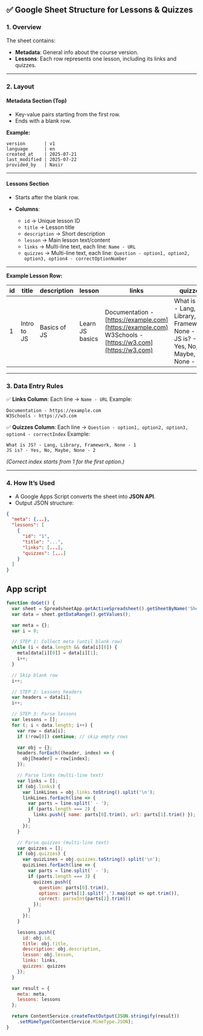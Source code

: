 ## ✅ **Google Sheet Structure for Lessons & Quizzes**

### **1. Overview**

The sheet contains:

* **Metadata**: General info about the course version.
* **Lessons**: Each row represents one lesson, including its links and quizzes.

---

### **2. Layout**

#### **Metadata Section (Top)**

* Key-value pairs starting from the first row.
* Ends with a blank row.

**Example:**

```
version       | v1
language      | en
created_at    | 2025-07-21
last_modified | 2025-07-22
provided_by   | Nasir
```

---

#### **Lessons Section**

* Starts after the blank row.
* **Columns**:

  * `id` → Unique lesson ID
  * `title` → Lesson title
  * `description` → Short description
  * `lesson` → Main lesson text/content
  * `links` → Multi-line text, each line: `Name - URL`
  * `quizzes` → Multi-line text, each line:
    `Question - option1, option2, option3, option4 - correctOptionNumber`

---

**Example Lesson Row:**

| id | title       | description  | lesson          | links                                                                                                      | quizzes                                                                               |
| -- | ----------- | ------------ | --------------- | ---------------------------------------------------------------------------------------------------------- | ------------------------------------------------------------------------------------- |
| 1  | Intro to JS | Basics of JS | Learn JS basics | Documentation - [https://example.com](https://example.com)<br>W3Schools - [https://w3.com](https://w3.com) | What is JS? - Lang, Library, Framework, None - 1<br>JS is? - Yes, No, Maybe, None - 2 |

---

### **3. Data Entry Rules**

✅ **Links Column**:
Each line → `Name - URL`
Example:

```
Documentation - https://example.com
W3Schools - https://w3.com
```

✅ **Quizzes Column**:
Each line → `Question - option1, option2, option3, option4 - correctIndex`
Example:

```
What is JS? - Lang, Library, Framework, None - 1
JS is? - Yes, No, Maybe, None - 2
```

*(Correct index starts from 1 for the first option.)*

---

### **4. How It’s Used**

* A Google Apps Script converts the sheet into **JSON API**.
* Output JSON structure:

```json
{
  "meta": {...},
  "lessons": [
    {
      "id": "1",
      "title": "...",
      "links": [...],
      "quizzes": [...]
    }
  ]
}
```

## App script
```js
function doGet() {
  var sheet = SpreadsheetApp.getActiveSpreadsheet().getSheetByName('Sheet1');
  var data = sheet.getDataRange().getValues();

  var meta = {};
  var i = 0;

  // STEP 1: Collect meta (until blank row)
  while (i < data.length && data[i][0]) {
    meta[data[i][0]] = data[i][1];
    i++;
  }

  // Skip blank row
  i++;

  // STEP 2: Lessons headers
  var headers = data[i];
  i++;

  // STEP 3: Parse lessons
  var lessons = [];
  for (; i < data.length; i++) {
    var row = data[i];
    if (!row[0]) continue; // skip empty rows

    var obj = {};
    headers.forEach((header, index) => {
      obj[header] = row[index];
    });

    // Parse links (multi-line text)
    var links = [];
    if (obj.links) {
      var linkLines = obj.links.toString().split('\n');
      linkLines.forEach(line => {
        var parts = line.split(' - ');
        if (parts.length === 2) {
          links.push({ name: parts[0].trim(), url: parts[1].trim() });
        }
      });
    }

    // Parse quizzes (multi-line text)
    var quizzes = [];
    if (obj.quizzes) {
      var quizLines = obj.quizzes.toString().split('\n');
      quizLines.forEach(line => {
        var parts = line.split(' - ');
        if (parts.length === 3) {
          quizzes.push({
            question: parts[0].trim(),
            options: parts[1].split(',').map(opt => opt.trim()),
            correct: parseInt(parts[2].trim())
          });
        }
      });
    }

    lessons.push({
      id: obj.id,
      title: obj.title,
      description: obj.description,
      lesson: obj.lesson,
      links: links,
      quizzes: quizzes
    });
  }

  var result = {
    meta: meta,
    lessons: lessons
  };

  return ContentService.createTextOutput(JSON.stringify(result))
    .setMimeType(ContentService.MimeType.JSON);
}
```
